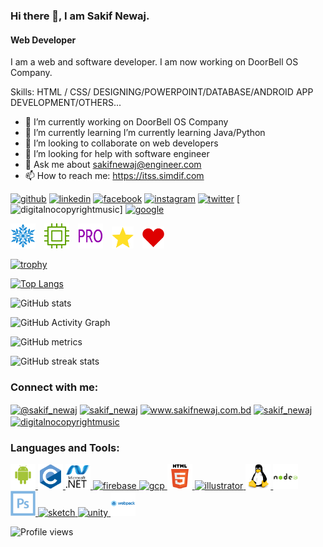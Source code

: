 ### Hi there 👋, I am Sakif Newaj.
#### Web Developer

I am a web and software developer. I am now working on DoorBell OS Company. 

Skills: HTML / CSS/ DESIGNING/POWERPOINT/DATABASE/ANDROID APP DEVELOPMENT/OTHERS...

- 🔭 I’m currently working on DoorBell OS Company 
- 🌱 I’m currently learning  I’m currently learning Java/Python 
- 👯 I’m looking to collaborate on web developers 
- 🤔 I’m looking for help with software engineer 
- 💬 Ask me about sakifnewaj@engineer.com 
- 📫 How to reach me: https://itss.simdif.com 


[<img src='https://cdn.jsdelivr.net/npm/simple-icons@3.0.1/icons/github.svg' alt='github' height='40'>](https://github.com/sakif-newaj)  [<img src='https://cdn.jsdelivr.net/npm/simple-icons@3.0.1/icons/linkedin.svg' alt='linkedin' height='40'>](https://www.linkedin.com/in/sakif_newaj/)  [<img src='https://cdn.jsdelivr.net/npm/simple-icons@3.0.1/icons/facebook.svg' alt='facebook' height='40'>](https://www.facebook.com/www.sakifnewaj.com.bd)  [<img src='https://cdn.jsdelivr.net/npm/simple-icons@3.0.1/icons/instagram.svg' alt='instagram' height='40'>](https://www.instagram.com/sakif_newaj/)  [<img src='https://cdn.jsdelivr.net/npm/simple-icons@3.0.1/icons/twitter.svg' alt='twitter' height='40'>](https://twitter.com/@sakif_newaj)  [<img src='https://cdn.jsdelivr.net/npm/simple-icons@3.0.1/icons/youtube.svg' alt='digitalnocopyrightmusic' height='40'>]  [<img src='https://cdn.jsdelivr.net/npm/simple-icons@3.0.1/icons/google.svg' alt='google' height='40'>](https://l.facebook.com/l.php?u=https%3A%2F%2Fw1hrh5xu9bhebkkt6a3jza-on.drv.tw%2Fmywebsite.html%3Ffbclid%3DIwAR0tKBnFDBoMHEQVyai8EP50UivZU7sNRWYaPzrOrMbk1RiFhaJkFq-fQI0&h=AT1NAgLK7CqiCvSXONQtu101h7stO0lwH_Ec3_JuTBf85PmiYZVDoLOCwGz0U8moc8-JYZHroudaGhpqhHUNeLK-0ohIFIDVA9ZZlsWvTLhWUhKZt3rdsSBIDITxxcSfhtek9Q)  

<a href='https://archiveprogram.github.com/'><img src='https://raw.githubusercontent.com/acervenky/animated-github-badges/master/assets/acbadge.gif' width='40' height='40'></a> <a href='https://docs.github.com/en/developers'><img src='https://raw.githubusercontent.com/acervenky/animated-github-badges/master/assets/devbadge.gif' width='40' height='40'></a> <a href='https://github.com/pricing'><img src='https://raw.githubusercontent.com/acervenky/animated-github-badges/master/assets/pro.gif' width='40' height='40'></a> <a href='https://stars.github.com/'><img src='https://raw.githubusercontent.com/acervenky/animated-github-badges/master/assets/starbadge.gif' width='35' height='35'></a> <a href='https://docs.github.com/en/github/supporting-the-open-source-community-with-github-sponsors'><img src='https://raw.githubusercontent.com/acervenky/animated-github-badges/master/assets/sponsorbadge.gif' width='35' height='35'></a> 

[![trophy](https://github-profile-trophy.vercel.app/?username=sakif-newaj)](https://github.com/ryo-ma/github-profile-trophy)

[![Top Langs](https://github-readme-stats.vercel.app/api/top-langs/?username=sakif-newaj)](https://github.com/anuraghazra/github-readme-stats)

![GitHub stats](https://github-readme-stats.vercel.app/api?username=sakif-newaj&show_icons=true&count_private=true)  

![GitHub Activity Graph](https://activity-graph.herokuapp.com/graph?username=sakif-newaj)  

![GitHub metrics](https://metrics.lecoq.io/sakif-newaj)  

![GitHub streak stats](https://github-readme-streak-stats.herokuapp.com/?user=sakif-newaj)  

















<h3 align="left">Connect with me:</h3>
<p align="left">
<a href="https://twitter.com/@sakif_newaj" target="blank"><img align="center" src="https://raw.githubusercontent.com/rahuldkjain/github-profile-readme-generator/master/src/images/icons/Social/twitter.svg" alt="@sakif_newaj" height="30" width="40" /></a>
<a href="https://linkedin.com/in/sakif_newaj" target="blank"><img align="center" src="https://raw.githubusercontent.com/rahuldkjain/github-profile-readme-generator/master/src/images/icons/Social/linked-in-alt.svg" alt="sakif_newaj" height="30" width="40" /></a>
<a href="https://fb.com/www.sakifnewaj.com.bd" target="blank"><img align="center" src="https://raw.githubusercontent.com/rahuldkjain/github-profile-readme-generator/master/src/images/icons/Social/facebook.svg" alt="www.sakifnewaj.com.bd" height="30" width="40" /></a>
<a href="https://instagram.com/sakif_newaj" target="blank"><img align="center" src="https://raw.githubusercontent.com/rahuldkjain/github-profile-readme-generator/master/src/images/icons/Social/instagram.svg" alt="sakif_newaj" height="30" width="40" /></a>
<a href="https://www.youtube.com/c/digitalnocopyrightmusic" target="blank"><img align="center" src="https://raw.githubusercontent.com/rahuldkjain/github-profile-readme-generator/master/src/images/icons/Social/youtube.svg" alt=digitalnocopyrightmusic height="30" width="40" /></a>
</p>

<h3 align="left">Languages and Tools:</h3>
<p align="left"> <a href="https://developer.android.com" target="_blank" rel="noreferrer"> <img src="https://raw.githubusercontent.com/devicons/devicon/master/icons/android/android-original-wordmark.svg" alt="android" width="40" height="40"/> </a> <a href="https://www.cprogramming.com/" target="_blank" rel="noreferrer"> <img src="https://raw.githubusercontent.com/devicons/devicon/master/icons/c/c-original.svg" alt="c" width="40" height="40"/> </a> <a href="https://dotnet.microsoft.com/" target="_blank" rel="noreferrer"> <img src="https://raw.githubusercontent.com/devicons/devicon/master/icons/dot-net/dot-net-original-wordmark.svg" alt="dotnet" width="40" height="40"/> </a> <a href="https://firebase.google.com/" target="_blank" rel="noreferrer"> <img src="https://www.vectorlogo.zone/logos/firebase/firebase-icon.svg" alt="firebase" width="40" height="40"/> </a> <a href="https://cloud.google.com" target="_blank" rel="noreferrer"> <img src="https://www.vectorlogo.zone/logos/google_cloud/google_cloud-icon.svg" alt="gcp" width="40" height="40"/> </a> <a href="https://www.w3.org/html/" target="_blank" rel="noreferrer"> <img src="https://raw.githubusercontent.com/devicons/devicon/master/icons/html5/html5-original-wordmark.svg" alt="html5" width="40" height="40"/> </a> <a href="https://www.adobe.com/in/products/illustrator.html" target="_blank" rel="noreferrer"> <img src="https://www.vectorlogo.zone/logos/adobe_illustrator/adobe_illustrator-icon.svg" alt="illustrator" width="40" height="40"/> </a> <a href="https://www.linux.org/" target="_blank" rel="noreferrer"> <img src="https://raw.githubusercontent.com/devicons/devicon/master/icons/linux/linux-original.svg" alt="linux" width="40" height="40"/> </a> <a href="https://nodejs.org" target="_blank" rel="noreferrer"> <img src="https://raw.githubusercontent.com/devicons/devicon/master/icons/nodejs/nodejs-original-wordmark.svg" alt="nodejs" width="40" height="40"/> </a> <a href="https://www.photoshop.com/en" target="_blank" rel="noreferrer"> <img src="https://raw.githubusercontent.com/devicons/devicon/master/icons/photoshop/photoshop-line.svg" alt="photoshop" width="40" height="40"/> </a> <a href="https://www.sketch.com/" target="_blank" rel="noreferrer"> <img src="https://www.vectorlogo.zone/logos/sketchapp/sketchapp-icon.svg" alt="sketch" width="40" height="40"/> </a> <a href="https://unity.com/" target="_blank" rel="noreferrer"> <img src="https://www.vectorlogo.zone/logos/unity3d/unity3d-icon.svg" alt="unity" width="40" height="40"/> </a> <a href="https://webpack.js.org" target="_blank" rel="noreferrer"> <img src="https://raw.githubusercontent.com/devicons/devicon/d00d0969292a6569d45b06d3f350f463a0107b0d/icons/webpack/webpack-original-wordmark.svg" alt="webpack" width="40" height="40"/> </a> </p>

![Profile views](https://gpvc.arturio.dev/sakif-newaj)  

